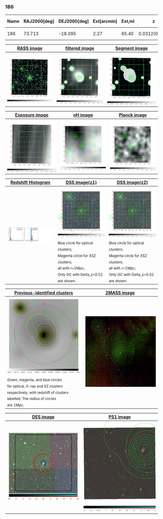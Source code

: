 <div STYLE="page-break-after: always;"></div>

### 186

|Name|RAJ2000[deg]|DEJ2000[deg] |Ext[arcmin]| Ext,ml | z | z_src| C|GC(XSZ,Delta_z<0.01)| GC(OPT,Delta_z<0.01)|GC| R_sig[arcmin] | R500[arcmin] | R500[Mpc]| CRsig[c/s] | CR500[c/s] |L500[1E44 erg/s]|F500[1E-12 erg/s/cm^2]| M500[1E14 Msun]|Tx[keV]|Cnt_sig|Beta|Rc[arcmin]|Comment|Alias|
|---|---|---|---|---|---|------|---|--------|---------|----------|---|---|---|---|---|---|---|---|---|---|---|---|---|---|
|186| 73.713| -18.095| 2.27| 65.40| 0.0312(0.005)| z1, z_xsz| B| MCXC| N| MCXC, N| 28.156| 17.558| 0.657| 0.451(0.065)| 0.424(0.061)| 0.156(0.016)| 6.951(0.710)| 0.83(0.04)| 1.93(0.06)| 183.4| 0.513(-0.009+0.018)| 2.042(-0.224+0.315)| -| k263|

|[RASS image](../image/186/186_img.pdf)|[filtered image](../image/186/186_fil.pdf)|[Segment image](../image/186/186_seg.pdf)|
|-------------------|--------------------|-------------------|
| <img src="../image/186/186_img.png" width="300">  | <img src="../image/186/186_fil.png" width="300">   | <img src="../image/186/186_seg.png" width="300">  |

|[Exposure image](../image/186/186_mex.pdf)| [nH image](../image/186/186_nh.pdf)| [Planck image](../image/186/186_p.pdf)|
|-------------------|--------------------|-------------------|
|<img src="../image/186/186_mex.png" width="300">   | <img src="../image/186/186_nh.png" width="300">    | <img src="../image/186/186_p.png" width="300"> |

|[Redshift Histogram](../image/186/186_zg.pdf) | [DSS image(z1)](../image/186/186_dss_z1.pdf)      |  [DSS image(z2)](../image/186/186_dss_z2.pdf)    |
|-------------------|--------------------|-------------------|
|<img src="../image/186/186_zg.png" width="300"> |<img src="../image/186/186_dss_z1.png" width="300"> <sub><br>Blue circle for optical clusters; <br>Magenta circle for XSZ clusters; <br>all with r=1Mpc; <br>Only GC with Delta_z<0.01 are shown. </sub>| <img src="../image/186/186_dss_z2.png" width="300"><sub><br>Blue circle for optical clusters; <br>Magenta circle for XSZ clusters; <br>all with r=1Mpc; <br>Only GC with Delta_z<0.01 are shown. </sub> |

|[Previous-identified clusters](../image/186/186_gc.pdf) | [2MASS image](../image/186/186_2mass.pdf)      |
|-------------------|-------------------|
|<img src=../image/186/186_gc.png width="300"> <br><sub>Green, magenta, and blue circles <br>for optical, X-ray and SZ clusters <br>respectively, with redshift of clusters <br>labelled. The radius of circles <br>are 1Mpc.</sub>|<img src="../image/186/186_2mass.png" width="300">  |

|[DES image](../image/186/186_des.pdf)   |[PS1 image](../image/186/186_ps1.pdf)            |
|-------------------|-------------------|
| <img src="../image/186/186_des.png" width="300">  | <img src="../image/186/186_ps1.png" width="300">  |
